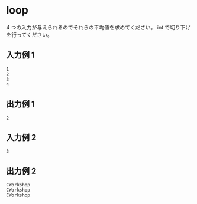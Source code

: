 # loop

4 つの入力が与えられるのでそれらの平均値を求めてください。
int で切り下げを行ってください。

## 入力例 1

```
1
2
3
4
```

## 出力例 1

```
2
```

## 入力例 2

```
3
```

## 出力例 2

```
CWorkshop
CWorkshop
CWorkshop
```
